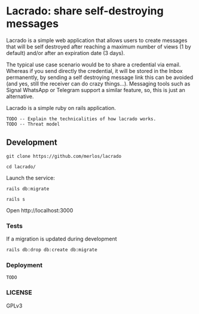 # Lacrado: share self-destroying messages

Lacrado is a simple web application that allows users to create messages that will be self destroyed after reaching a maximum number of views (1 by default) and/or after an expiration date (3 days).

The typical use case scenario would be to share a credential via email. Whereas if you send directly the credential, it will be stored in the Inbox permanently, by sending a self destroying message link this can be avoided (and yes, still the receiver can do crazy things...). Messaging tools such as Signal WhatsApp or Telegram support a similar feature, so, this is just an alternative.

Lacrado is a simple ruby on rails application.

    TODO -- Explain the technicalities of how lacrado works.
    TODO -- Threat model

## Development

```
git clone https://github.com/merlos/lacrado

cd lacrado/
```

Launch the service:

```
rails db:migrate
```

```
rails s
```

Open http://localhost:3000

### Tests

If a migration is updated during development
```sh
rails db:drop db:create db:migrate
```

### Deployment

    TODO 

### LICENSE

GPLv3 

